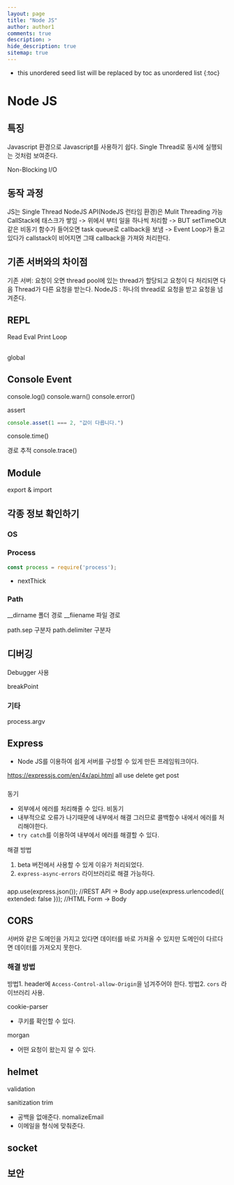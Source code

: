 ```yaml
---
layout: page
title: "Node JS"
author: author1
comments: true
description: >
hide_description: true
sitemap: true
---
```


* this unordered seed list will be replaced by toc as unordered list 
{:toc}

# Node JS

## 특징
Javascript 환경으로 Javascript를 사용하기 쉽다.
Single Thread로 동시에 실행되는 것처럼 보여준다.

Non-Blocking I/O

## 동작 과정
JS는 Single Thread
NodeJS API(NodeJS 런타임 환경)은 Mulit Threading 가능
CallStack에 태스크가 쌓임 -> 위에서 부터 일을 하나씩 처리함 -> BUT setTimeOUt 같은 비동기 함수가 들어오면  task queue로 callback을 보냄 -> Event Loop가 돌고있다가 callstack이 비어지면 그때 callback을 가져와 처리한다.

## 기존 서버와의 차이점
기존 서버: 요청이 오면 thread pool에 있는 thread가 할당되고 요청이 다 처리되면 다음 Thread가 다른 요청을 받는다.
NodeJS : 하나의 thread로 요청을 받고 요청을 넘겨준다.  
## REPL
Read Eval Print Loop

##
global

## Console Event
console.log()
console.warn()
console.error()

assert
```js
console.asset(1 === 2, "값이 다릅니다.")

```

console.time()

경로 추적
console.trace()

## Module
export & import

## 각종 정보 확인하기
### OS

### Process
```js
const process = require('process');
```

- nextThick

### Path
__dirname 폴더 경로
__fiiename 파일 경로

path.sep 구분자
path.delimiter 구분자

## 디버깅
Debugger 사용

breakPoint

### 기타
process.argv

## Express
- Node JS를 이용하여 쉽게 서버를 구성할 수 있게 만든 프레임워크이다.


https://expressjs.com/en/4x/api.html
all
use
delete
get
post


###
동기
- 외부에서 에러를 처리해줄 수 있다.
비동기
- 내부적으로 오류가 나기때문에 내부에서 해결 그러므로 콜백함수 내에서 에러를 처리해야한다.
- `try catch`를 이용하여 내부에서 에러를 해결할 수 있다.

해결 방법
1. beta 버전에서 사용할 수 있게 이유가 처리되었다.
2. `express-async-errors` 라이브러리로 해결 가능하다.

###
app.use(express.json()); //REST API -> Body
app.use(express.urlencoded({ extended: false })); //HTML Form -> Body


## CORS
서버와 같은 도메인을 가지고 있다면 데이터를 바로 가져올 수 있지만 
도메인이 다르다면 데이터를 가져오지 못한다.

### 해결 방법
방법1. header에 `Access-Control-allow-Origin`을 넘겨주어야 한다.
방법2. `cors` 라이브러리 사용.



cookie-parser 
- 쿠키를 확인할 수 있다.

morgan 
- 어떤 요청이 왔는지 알 수 있다.

helmet
-

validation

sanitization
trim
- 공백을 없애준다.
nomalizeEmail
- 이메일을 형식에 맞춰준다.

## socket

## 보안